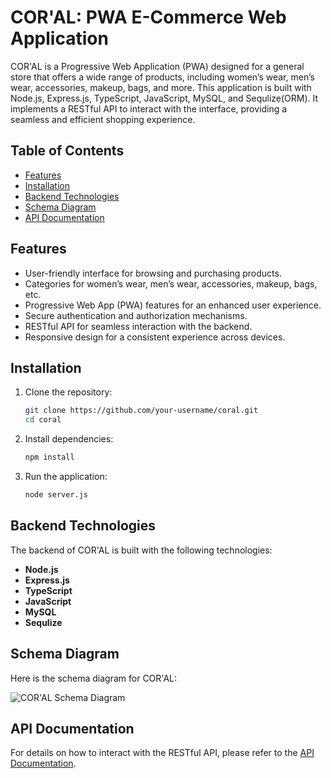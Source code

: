 # COR'AL: PWA E-Commerce Web Application


COR'AL is a Progressive Web Application (PWA) designed for a general store that offers a wide range of products, including women’s wear, men’s wear, accessories, makeup, bags, and more. This application is built with Node.js, Express.js, TypeScript, JavaScript, MySQL, and Sequlize(ORM). It implements a RESTful API to interact with the interface, providing a seamless and efficient shopping experience.

## Table of Contents

- [Features](#features)
- [Installation](#installation)
- [Backend Technologies](#backend-technologies)
- [Schema Diagram](#schema-diagram)
- [API Documentation](#api-documentation)


## Features

- User-friendly interface for browsing and purchasing products.
- Categories for women’s wear, men’s wear, accessories, makeup, bags, etc.
- Progressive Web App (PWA) features for an enhanced user experience.
- Secure authentication and authorization mechanisms.
- RESTful API for seamless interaction with the backend.
- Responsive design for a consistent experience across devices.

## Installation

1. Clone the repository:

   ```bash
   git clone https://github.com/your-username/coral.git
   cd coral

2. Install dependencies:

   ```bash
   npm install

3. Run the application:

   ```bash
   node server.js

## Backend Technologies

The backend of COR'AL is built with the following technologies:

- **Node.js**
- **Express.js**
- **TypeScript**
- **JavaScript**
- **MySQL**
- **Sequlize**

## Schema Diagram

Here is the schema diagram for COR'AL:

![COR'AL Schema Diagram](https://drive.google.com/uc?12BJI2rTUN5dhShVx9TdYzedpI9GOsgh1)

## API Documentation

For details on how to interact with the RESTful API, please refer to the [API Documentation](https://docs.google.com/spreadsheets/d/15RHpJ57RSXnE50WSGPuvu0WFkrLaAGpZSc-m_4ps20g/edit?usp=sharing).
